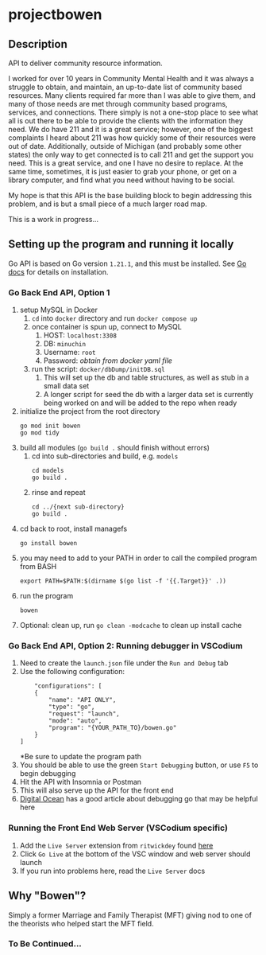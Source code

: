 # projectbowen
## Description
API to deliver community resource information. 

I worked for over 10 years in Community Mental Health and it was always a struggle to obtain, and maintain, an up-to-date list of community based resources. Many clients required far more than I was able to give them, and many of those needs are met through community based programs, services, and connections. There simply is not a one-stop place to see what all is out there to be able to provide the clients with the information they need. We do have 211 and it is a great service; however, one of the biggest complaints I heard about 211 was how quickly some of their resources were out of date. Additionally, outside of Michigan (and probably some other states) the only way to get connected is to call 211 and get the support you need. This is a great service, and one I have no desire to replace. At the same time, sometimes, it is just easier to grab your phone, or get on a library computer, and find what you need without having to be social.

My hope is that this API is the base building block to begin addressing this problem, and is but a small piece of a much larger road map. 

This is a work in progress...

## Setting up the program and running it locally
Go API is based on Go version `1.21.1`, and this must be installed. See [Go docs](https://go.dev/doc/install) for details on installation. 

### Go Back End API, Option 1
1. setup MySQL in Docker
    1. `cd` into `docker` directory and run `docker compose up`
    2. once container is spun up, connect to MySQL
        1. HOST: `localhost:3308`
        2. DB: `minuchin`
        3. Username: `root`
        4. Password: *obtain from docker yaml file*
    3. run the script: `docker/dbDump/initDB.sql`
        1. This will set up the db and table structures, as well as stub in a small data set
        2. A longer script for seed the db with a larger data set is currently being worked on and will be added to the repo when ready
2. initialize the project from the root directory
    ```
    go mod init bowen
    go mod tidy
    ```
3. build all modules (`go build .` should finish without errors)
    1. cd into sub-directories and build, e.g. `models` 
        ```
        cd models
        go build .
        ```
    2. rinse and repeat
        ```
        cd ../{next sub-directory}
        go build .
        ```
4. cd back to root, install managefs
    ```
    go install bowen
    ```
5. you may need to add to your PATH in order to call the compiled program from BASH
    ```
    export PATH=$PATH:$(dirname $(go list -f '{{.Target}}' .))
    ```
6. run the program
    ```
    bowen
    ```
7. Optional: clean up, run `go clean -modcache` to clean up install cache

### Go Back End API, Option 2: Running debugger in VSCodium
1. Need to create the `launch.json` file under the `Run and Debug` tab
2. Use the following configuration:
    ```
        "configurations": [
        {
            "name": "API ONLY",
            "type": "go",
            "request": "launch",
            "mode": "auto",
            "program": "{YOUR_PATH_TO}/bowen.go"
        }
    ]
    ```
    *Be sure to update the program path
3. You should be able to use the green `Start Debugging` button, or use `F5` to begin debugging
4. Hit the API with Insomnia or Postman
5. This will also serve up the API for the front end
6. [Digital Ocean](https://www.digitalocean.com/community/tutorials/debugging-go-code-with-visual-studio-code) has a good article about debugging go that may be helpful here 

### Running the Front End Web Server (VSCodium specific)
1. Add the `Live Server` extension from `ritwickdey` found [here](https://open-vsx.org/extension/ritwickdey/LiveServer)
2. Click `Go Live` at the bottom of the VSC window and web server should launch
3. If you run into problems here, read the `Live Server` docs

## Why "Bowen"?
Simply a former Marriage and Family Therapist (MFT) giving nod to one of the theorists who helped start the MFT field.

### To Be Continued...
